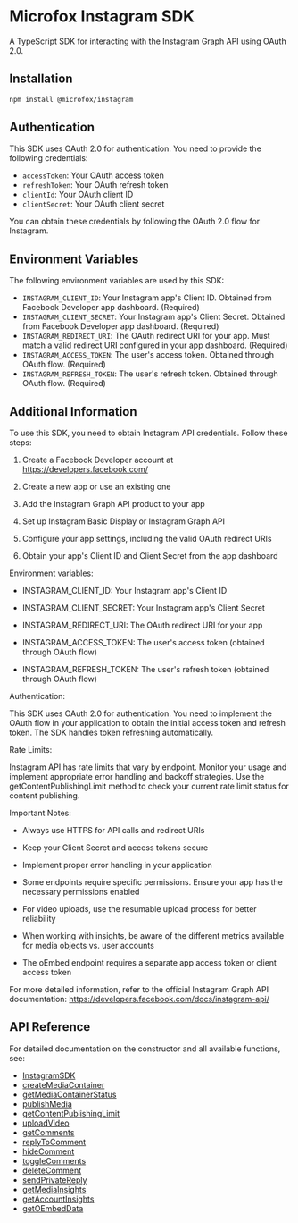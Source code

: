 # Microfox Instagram SDK

A TypeScript SDK for interacting with the Instagram Graph API using OAuth 2.0.

## Installation

```bash
npm install @microfox/instagram
```

## Authentication

This SDK uses OAuth 2.0 for authentication. You need to provide the following credentials:

- `accessToken`: Your OAuth access token
- `refreshToken`: Your OAuth refresh token
- `clientId`: Your OAuth client ID
- `clientSecret`: Your OAuth client secret

You can obtain these credentials by following the OAuth 2.0 flow for Instagram.

## Environment Variables

The following environment variables are used by this SDK:

- `INSTAGRAM_CLIENT_ID`: Your Instagram app's Client ID. Obtained from Facebook Developer app dashboard. (Required)
- `INSTAGRAM_CLIENT_SECRET`: Your Instagram app's Client Secret. Obtained from Facebook Developer app dashboard. (Required)
- `INSTAGRAM_REDIRECT_URI`: The OAuth redirect URI for your app. Must match a valid redirect URI configured in your app dashboard. (Required)
- `INSTAGRAM_ACCESS_TOKEN`: The user's access token. Obtained through OAuth flow. (Required)
- `INSTAGRAM_REFRESH_TOKEN`: The user's refresh token. Obtained through OAuth flow. (Required)

## Additional Information

To use this SDK, you need to obtain Instagram API credentials. Follow these steps:

1. Create a Facebook Developer account at https://developers.facebook.com/

2. Create a new app or use an existing one

3. Add the Instagram Graph API product to your app

4. Set up Instagram Basic Display or Instagram Graph API

5. Configure your app settings, including the valid OAuth redirect URIs

6. Obtain your app's Client ID and Client Secret from the app dashboard



Environment variables:

- INSTAGRAM_CLIENT_ID: Your Instagram app's Client ID

- INSTAGRAM_CLIENT_SECRET: Your Instagram app's Client Secret

- INSTAGRAM_REDIRECT_URI: The OAuth redirect URI for your app

- INSTAGRAM_ACCESS_TOKEN: The user's access token (obtained through OAuth flow)

- INSTAGRAM_REFRESH_TOKEN: The user's refresh token (obtained through OAuth flow)



Authentication:

This SDK uses OAuth 2.0 for authentication. You need to implement the OAuth flow in your application to obtain the initial access token and refresh token. The SDK handles token refreshing automatically.



Rate Limits:

Instagram API has rate limits that vary by endpoint. Monitor your usage and implement appropriate error handling and backoff strategies. Use the getContentPublishingLimit method to check your current rate limit status for content publishing.



Important Notes:

- Always use HTTPS for API calls and redirect URIs

- Keep your Client Secret and access tokens secure

- Implement proper error handling in your application

- Some endpoints require specific permissions. Ensure your app has the necessary permissions enabled

- For video uploads, use the resumable upload process for better reliability

- When working with insights, be aware of the different metrics available for media objects vs. user accounts

- The oEmbed endpoint requires a separate app access token or client access token



For more detailed information, refer to the official Instagram Graph API documentation: https://developers.facebook.com/docs/instagram-api/

## API Reference

For detailed documentation on the constructor and all available functions, see:

- [InstagramSDK](./docs/InstagramSDK.md)
- [createMediaContainer](./docs/createMediaContainer.md)
- [getMediaContainerStatus](./docs/getMediaContainerStatus.md)
- [publishMedia](./docs/publishMedia.md)
- [getContentPublishingLimit](./docs/getContentPublishingLimit.md)
- [uploadVideo](./docs/uploadVideo.md)
- [getComments](./docs/getComments.md)
- [replyToComment](./docs/replyToComment.md)
- [hideComment](./docs/hideComment.md)
- [toggleComments](./docs/toggleComments.md)
- [deleteComment](./docs/deleteComment.md)
- [sendPrivateReply](./docs/sendPrivateReply.md)
- [getMediaInsights](./docs/getMediaInsights.md)
- [getAccountInsights](./docs/getAccountInsights.md)
- [getOEmbedData](./docs/getOEmbedData.md)
